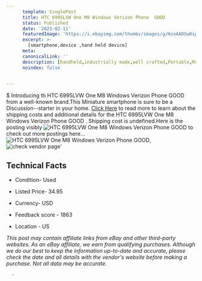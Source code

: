 ```yaml
---
      template: SinglePost
      title: HTC 6995LVW One M8 Windows Verizon Phone  GOOD 
      status: Published
      date: '2023-02-11'
      featuredImage: 'https://i.ebayimg.com/thumbs/images/g/HzoAAOSw0ipjo~ra/s-l225.jpg'
      excerpt: >-
        [smartphone,device ,hand held device]
      meta:
      canonicalLink: ''
      description: [handheld,industrially made,well crafted,Portable,Mobile,Compact,Convenient,Lightweight,Maneuverable,Man-portable,Miniature,Carriable,Hand-held,Light,Holdable,Transportable,Mobile device,Pocket-sized,On-the-go,Wireless,Cordless,Compact size,Convenient size, smartphone,device ,hand held device]
      noindex: false
      

---
```

$
      Introducing th HTC 6995LVW One M8 Windows Verizon Phone  GOOD  from a well-known brand.This Miniature smartphone is sure to be a Discussion--starter in your home. [Click Here](https://www.ebay.com/itm/125675883369?hash=item1d42ddcb69%3Ag%3AHzoAAOSw0ipjo%7Era&mkevt=1&mkcid=1&mkrid=711-53200-19255-0&campid=%253CePNCampaignId%253E&customid=%253CreferenceId%253E&toolid=10049) to read more to learn about the shipping costs and additional details for the HTC 6995LVW One M8 Windows Verizon Phone  GOOD . Shipping cost is undefined.Here is the posting visibly ![HTC 6995LVW One M8 Windows Verizon Phone  GOOD ](https://i.ebayimg.com/thumbs/images/g/HzoAAOSw0ipjo~ra/s-l225.jpg) to check out more postings here... ![HTC 6995LVW One M8 Windows Verizon Phone  GOOD ](https://i.ebayimg.com/images/g/HzoAAOSw0ipjo~ra/s-l1600.jpg), ![check vendor page](https://origin-galleryplus.ebayimg.com/ws/web/125675883369_2_0_1/225x225.jpg,https://origin-galleryplus.ebayimg.com/ws/web/125675883369_3_0_1/225x225.jpg)'

      

 ## Technical Facts 



     
      

 - Condition- Used 


      

 - Listed Price- 34.95 


      

 - Currency- USD 


      

 - Feedback score - 1863 


      

 - Location - US 


      
      

 *_This post may contain affiliate links from eBay and other third-party websites. As an eBay affiliate, we earn from qualifying purchases. Although we do our best to keep the information up-to-date and accurate, please check the date and all details with the vendor's website before making a purchase. Not all data may be accurate._*




      -
